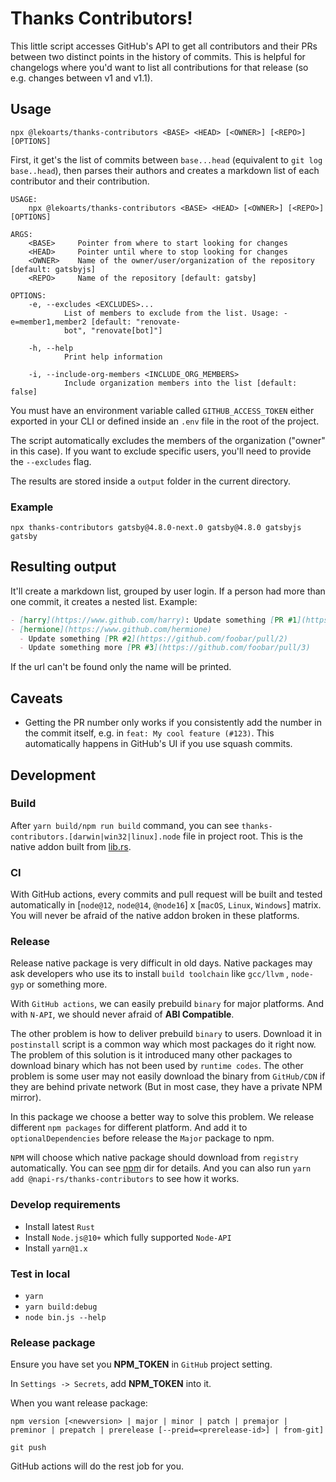 # Thanks Contributors!

This little script accesses GitHub's API to get all contributors and their PRs between two distinct points in the history of commits. This is helpful for changelogs where you'd want to list all contributions for that release (so e.g. changes between v1 and v1.1).

## Usage

```shell
npx @lekoarts/thanks-contributors <BASE> <HEAD> [<OWNER>] [<REPO>] [OPTIONS]
```

First, it get's the list of commits between `base...head` (equivalent to `git log
base..head`), then parses their authors and creates a markdown list of each
contributor and their contribution.

```shell
USAGE:
    npx @lekoarts/thanks-contributors <BASE> <HEAD> [<OWNER>] [<REPO>] [OPTIONS]

ARGS:
    <BASE>     Pointer from where to start looking for changes
    <HEAD>     Pointer until where to stop looking for changes
    <OWNER>    Name of the owner/user/organization of the repository [default: gatsbyjs]
    <REPO>     Name of the repository [default: gatsby]

OPTIONS:
    -e, --excludes <EXCLUDES>...
            List of members to exclude from the list. Usage: -e=member1,member2 [default: "renovate-
            bot", "renovate[bot]"]

    -h, --help
            Print help information

    -i, --include-org-members <INCLUDE_ORG_MEMBERS>
            Include organization members into the list [default: false]
```

You must have an environment variable called `GITHUB_ACCESS_TOKEN` either exported in your CLI or defined inside an `.env` file in the root of the project.

The script automatically excludes the members of the organization ("owner" in this case). If you want to exclude specific users, you'll need to provide the `--excludes` flag.

The results are stored inside a `output` folder in the current directory.

### Example

```shell
npx thanks-contributors gatsby@4.8.0-next.0 gatsby@4.8.0 gatsbyjs gatsby
```

## Resulting output

It'll create a markdown list, grouped by user login. If a person had more than one commit, it creates a nested list. Example:

```md
- [harry](https://www.github.com/harry): Update something [PR #1](https://github.com/foobar/pull/1)
- [hermione](https://www.github.com/hermione)
  - Update something [PR #2](https://github.com/foobar/pull/2)
  - Update something more [PR #3](https://github.com/foobar/pull/3)
```

If the url can't be found only the name will be printed.

## Caveats

- Getting the PR number only works if you consistently add the number in the commit itself, e.g. in `feat: My cool feature (#123)`. This automatically happens in GitHub's UI if you use squash commits.

## Development

### Build

After `yarn build/npm run build` command, you can see `thanks-contributors.[darwin|win32|linux].node` file in project root. This is the native addon built from [lib.rs](./src/lib.rs).

### CI

With GitHub actions, every commits and pull request will be built and tested automatically in [`node@12`, `node@14`, `@node16`] x [`macOS`, `Linux`, `Windows`] matrix. You will never be afraid of the native addon broken in these platforms.

### Release

Release native package is very difficult in old days. Native packages may ask developers who use its to install `build toolchain` like `gcc/llvm` , `node-gyp` or something more.

With `GitHub actions`, we can easily prebuild `binary` for major platforms. And with `N-API`, we should never afraid of **ABI Compatible**.

The other problem is how to deliver prebuild `binary` to users. Download it in `postinstall` script is a common way which most packages do it right now. The problem of this solution is it introduced many other packages to download binary which has not been used by `runtime codes`. The other problem is some user may not easily download the binary from `GitHub/CDN` if they are behind private network (But in most case, they have a private NPM mirror).

In this package we choose a better way to solve this problem. We release different `npm packages` for different platform. And add it to `optionalDependencies` before release the `Major` package to npm.

`NPM` will choose which native package should download from `registry` automatically. You can see [npm](./npm) dir for details. And you can also run `yarn add @napi-rs/thanks-contributors` to see how it works.

### Develop requirements

- Install latest `Rust`
- Install `Node.js@10+` which fully supported `Node-API`
- Install `yarn@1.x`

### Test in local

- `yarn`
- `yarn build:debug`
- `node bin.js --help`

### Release package

Ensure you have set you **NPM_TOKEN** in `GitHub` project setting.

In `Settings -> Secrets`, add **NPM_TOKEN** into it.

When you want release package:

```
npm version [<newversion> | major | minor | patch | premajor | preminor | prepatch | prerelease [--preid=<prerelease-id>] | from-git]

git push
```

GitHub actions will do the rest job for you.
